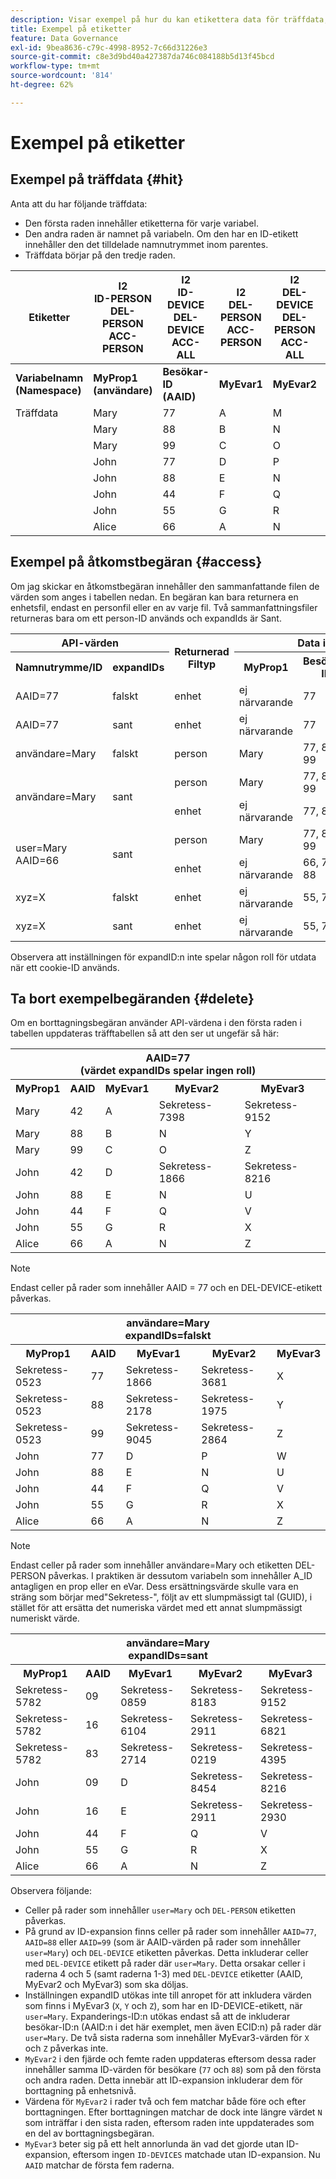 ```yaml
---
description: Visar exempel på hur du kan etikettera data för träffdata, åtkomstbegäranden och borttagningsbegäranden
title: Exempel på etiketter
feature: Data Governance
exl-id: 9bea8636-c79c-4998-8952-7c66d31226e3
source-git-commit: c8e3d9bd40a427387da746c084188b5d13f45bcd
workflow-type: tm+mt
source-wordcount: '814'
ht-degree: 62%

---
```


# Exempel på etiketter

## Exempel på träffdata {#hit}

Anta att du har följande träffdata:

* Den första raden innehåller etiketterna för varje variabel.
* Den andra raden är namnet på variabeln. Om den har en ID-etikett innehåller den det tilldelade namnutrymmet inom parentes.
* Träffdata börjar på den tredje raden.

| Etiketter | I2<br>ID-PERSON<br>DEL-PERSON<br>ACC-PERSON | I2<br>ID-DEVICE<br>DEL-DEVICE<br>ACC-ALL | I2<br>DEL-PERSON<br>ACC-PERSON | I2<br>DEL-DEVICE<br>DEL-PERSON<br>ACC-ALL | I2<br>ID-DEVICE<br>DEL-DEVICE<br>ACC-ALL |
|---|---|---|---|---|---|
| **Variabelnamn** <br> **(Namespace)** | **MyProp1** <br> **(användare)** | **Besökar-ID** <br> **(AAID)** | **MyEvar1** | **MyEvar2** | **MyEvar3** <br> **(xyz)** |
| Träffdata | Mary | 77 | A | M | X |
|  | Mary | 88 | B | N | Y |
|  | Mary | 99 | C | O | Z |
|  | John | 77 | D | P | W |
|  | John | 88 | E | N | U |
|  | John | 44 | F | Q | V |
|  | John | 55 | G | R | X |
|  | Alice | 66 | A | N | Z |

## Exempel på åtkomstbegäran {#access}

Om jag skickar en åtkomstbegäran innehåller den sammanfattande filen de värden som anges i tabellen nedan. En begäran kan bara returnera en enhetsfil, endast en personfil eller en av varje fil. Två sammanfattningsfiler returneras bara om ett person-ID används och expandIds är Sant.

<table>
  <tr>
    <th colspan="2" style="text-align:center">API-värden</th>
    <th rowspan="2">Returnerad<br>Filtyp</th>
    <th colspan="5" style="text-align:center">Data i sammanfattningsåtkomstfil</th>
  </tr>
  <tr>
    <th>Namnutrymme/ID</th>
    <th>expandIDs</th>
    <th>MyProp1</th>
    <th>Besökar-ID</th>
    <th>MyEvar1</th>
    <th>MyEvar2</th>
    <th>MyEvar3</th>
  </tr>
  <tr>
    <td>AAID=77</td>
    <td>falskt</td>
    <td>enhet</td>
    <td>ej närvarande</td>
    <td>77</td>
    <td>ej närvarande</td>
    <td>M, P</td>
    <td>X, W</td>
  </tr>
  <tr>
    <td>AAID=77</td>
    <td>sant</td>
    <td>enhet</td>
    <td>ej närvarande</td>
    <td>77</td>
    <td>ej närvarande</td>
    <td>M, P</td>
    <td>X, W</td>
  </tr>
  <tr>
    <td>användare=Mary</td>
    <td>falskt</td>
    <td>person</td>
    <td>Mary</td>
    <td>77, 88, 99</td>
    <td>A, B, C</td>
    <td>M, N, O</td>
    <td>X, Y, Z</td>
  </tr>
  <tr>
    <td rowspan="2">användare=Mary</td>
    <td rowspan="2">sant</td>
    <td>person</td>
    <td>Mary</td>
    <td>77, 88, 99</td>
    <td>A, B, C</td>
    <td>M, N, O</td>
    <td>X, Y, Z</td>
  </tr>
  <tr>
    <td>enhet</td>
    <td>ej närvarande</td>
    <td>77, 88</td>
    <td>A, B, C</td>
    <td>N, P</td>
    <td>U, W</td>
  </tr>
  <tr>
    <td rowspan="2">user=Mary<br>AAID=66</td>
    <td rowspan="2">sant</td>
    <td>person</td>
    <td>Mary</td>
    <td>77, 88, 99</td>
    <td>A, B, C</td>
    <td>M, N, O</td>
    <td>X, Y, Z</td>
  </tr>
  <tr>
    <td>enhet</td>
    <td>ej närvarande</td>
    <td>66, 77, 88</td>
    <td>A, B, C</td>
    <td>N, P</td>
    <td>U, W, Z</td>
  </tr>
  <tr>
    <td>xyz=X</td>
    <td>falskt</td>
    <td>enhet</td>
    <td>ej närvarande</td>
    <td>55, 77</td>
    <td>ej närvarande</td>
    <td>M, R</td>
    <td>X</td>
  </tr>
  <tr>
    <td>xyz=X</td>
    <td>sant</td>
    <td>enhet</td>
    <td>ej närvarande</td>
    <td>55, 77</td>
    <td>ej närvarande</td>
    <td>M, P, R</td>
    <td>W, X</td>
  </tr>
</table>

Observera att inställningen för expandID:n inte spelar någon roll för utdata när ett cookie-ID används.

## Ta bort exempelbegäranden {#delete}

Om en borttagningsbegäran använder API-värdena i den första raden i tabellen uppdateras träfftabellen så att den ser ut ungefär så här:

<table>
  <tr>
    <th colspan="5" style="text-align:center">AAID=77 <br>(värdet expandIDs spelar ingen roll)</th>
  </tr>
  <tr>
    <th>MyProp1</th>
    <th>AAID</th>
    <th>MyEvar1</th>
    <th>MyEvar2</th>
    <th>MyEvar3</th>
  </tr>
  <tr>
    <td>Mary</td>
    <td>42</td>
    <td>A</td>
    <td>Sekretess-7398</td>
    <td>Sekretess-9152</td>
  </tr>
  <tr>
    <td>Mary</td>
    <td>88</td>
    <td>B</td>
    <td>N</td>
    <td>Y</td>
  </tr>
  <tr>
    <td>Mary</td>
    <td>99</td>
    <td>C</td>
    <td>O</td>
    <td>Z</td>
  </tr>
  <tr>
    <td>John</td>
    <td>42</td>
    <td>D</td>
    <td>Sekretess-1866</td>
    <td>Sekretess-8216</td>
  </tr>
  <tr>
    <td>John</td>
    <td>88</td>
    <td>E</td>
    <td>N</td>
    <td>U</td>
  </tr>
  <tr>
    <td>John</td>
    <td>44</td>
    <td>F</td>
    <td>Q</td>
    <td>V</td>
  </tr>
  <tr>
    <td>John</td>
    <td>55</td>
    <td>G</td>
    <td>R</td>
    <td>X</td>
  </tr>
  <tr>
    <td>Alice</td>
    <td>66</td>
    <td>A</td>
    <td>N</td>
    <td>Z</td>
  </tr>
</table>

>[!NOTE]
>
>Endast celler på rader som innehåller AAID = 77 och en DEL-DEVICE-etikett påverkas.

<table>
  <tr>
    <th colspan="5" style="text-align:center">användare=Mary<br>expandIDs=falskt</th>
  </tr>
  <tr>
    <th>MyProp1</th>
    <th>AAID</th>
    <th>MyEvar1</th>
    <th>MyEvar2</th>
    <th>MyEvar3</th>
  </tr>
  <tr>
    <td>Sekretess-0523</td>
    <td>77</td>
    <td>Sekretess-1866</td>
    <td>Sekretess-3681</td>
    <td>X</td>
  </tr>
  <tr>
    <td>Sekretess-0523</td>
    <td>88</td>
    <td>Sekretess-2178</td>
    <td>Sekretess-1975</td>
    <td>Y</td>
  </tr>
  <tr>
    <td>Sekretess-0523</td>
    <td>99</td>
    <td>Sekretess-9045</td>
    <td>Sekretess-2864</td>
    <td>Z</td>
  </tr>
  <tr>
    <td>John</td>
    <td>77</td>
    <td>D</td>
    <td>P</td>
    <td>W</td>
  </tr>
  <tr>
    <td>John</td>
    <td>88</td>
    <td>E</td>
    <td>N</td>
    <td>U</td>
  </tr>
  <tr>
    <td>John</td>
    <td>44</td>
    <td>F</td>
    <td>Q</td>
    <td>V</td>
  </tr>
  <tr>
    <td>John</td>
    <td>55</td>
    <td>G</td>
    <td>R</td>
    <td>X</td>
  </tr>
  <tr>
    <td>Alice</td>
    <td>66</td>
    <td>A</td>
    <td>N</td>
    <td>Z</td>
  </tr>
</table>

>[!NOTE]
>
>Endast celler på rader som innehåller användare=Mary och etiketten DEL-PERSON påverkas. I praktiken är dessutom variabeln som innehåller A_ID antagligen en prop eller en eVar. Dess ersättningsvärde skulle vara en sträng som börjar med&quot;Sekretess-&quot;, följt av ett slumpmässigt tal (GUID), i stället för att ersätta det numeriska värdet med ett annat slumpmässigt numeriskt värde.

<table>
  <tr>
    <th colspan="5" style="text-align:center">användare=Mary<br>expandIDs=sant</th>
  </tr>
  <tr>
    <th>MyProp1</th>
    <th>AAID</th>
    <th>MyEvar1</th>
    <th>MyEvar2</th>
    <th>MyEvar3</th>
  </tr>
  <tr>
    <td>Sekretess-5782</td>
    <td>09</td>
    <td>Sekretess-0859</td>
    <td>Sekretess-8183</td>
    <td>Sekretess-9152</td>
  </tr>
  <tr>
    <td>Sekretess-5782</td>
    <td>16</td>
    <td>Sekretess-6104</td>
    <td>Sekretess-2911</td>
    <td>Sekretess-6821</td>
  </tr>
  <tr>
    <td>Sekretess-5782</td>
    <td>83</td>
    <td>Sekretess-2714</td>
    <td>Sekretess-0219</td>
    <td>Sekretess-4395</td>
  </tr>
  <tr>
    <td>John</td>
    <td>09</td>
    <td>D</td>
    <td>Sekretess-8454</td>
    <td>Sekretess-8216</td>
  </tr>
  <tr>
    <td>John</td>
    <td>16</td>
    <td>E</td>
    <td>Sekretess-2911</td>
    <td>Sekretess-2930</td>
  </tr>
  <tr>
    <td>John</td>
    <td>44</td>
    <td>F</td>
    <td>Q</td>
    <td>V</td>
  </tr>
  <tr>
    <td>John</td>
    <td>55</td>
    <td>G</td>
    <td>R</td>
    <td>X</td>
  </tr>
  <tr>
    <td>Alice</td>
    <td>66</td>
    <td>A</td>
    <td>N</td>
    <td>Z</td>
  </tr>
</table>

Observera följande:

* Celler på rader som innehåller `user=Mary` och `DEL-PERSON` etiketten påverkas.
* På grund av ID-expansion finns celler på rader som innehåller `AAID=77`, `AAID=88` eller `AAID=99` (som är AAID-värden på rader som innehåller `user=Mary`) och `DEL-DEVICE` etiketten påverkas. Detta inkluderar celler med `DEL-DEVICE` etikett på rader där `user=Mary`. Detta orsakar celler i raderna 4 och 5 (samt raderna 1-3) med `DEL-DEVICE` etiketter (AAID, MyEvar2 och MyEvar3) som ska döljas.
* Inställningen expandID utökas inte till anropet för att inkludera värden som finns i MyEvar3 (`X`, `Y` och `Z`), som har en ID-DEVICE-etikett, när `user=Mary`. Expanderings-ID:n utökas endast så att de inkluderar besökar-ID:n (AAID:n i det här exemplet, men även ECID:n) på rader där `user=Mary`. De två sista raderna som innehåller MyEvar3-värden för `X` och `Z` påverkas inte.
* `MyEvar2` i den fjärde och femte raden uppdateras eftersom dessa rader innehåller samma ID-värden för besökare (`77` och `88`) som på den första och andra raden. Detta innebär att ID-expansion inkluderar dem för borttagning på enhetsnivå.
* Värdena för `MyEvar2` i rader två och fem matchar både före och efter borttagningen. Efter borttagningen matchar de dock inte längre värdet `N` som inträffar i den sista raden, eftersom raden inte uppdaterades som en del av borttagningsbegäran.
* `MyEvar3` beter sig på ett helt annorlunda än vad det gjorde utan ID-expansion, eftersom ingen `ID-DEVICES` matchade utan ID-expansion. Nu `AAID` matchar de första fem raderna.
